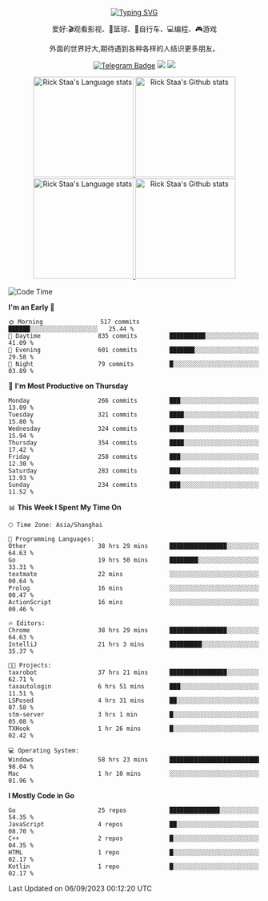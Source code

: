 <div align="center"> 

[![Typing SVG](https://readme-typing-svg.herokuapp.com?size=25&duration=2500&color=eeeeee&vCenter=true&width=200&height=40&lines=Hi+there+%F0%9F%91%8B%F0%9F%8F%BB;I'm+DanBai)](https://git.io/typing-svg)

爱好:🎬观看影视、🏀篮球、🚴自行车、💻编程、🎮游戏

外面的世界好大,期待遇到各种各样的人结识更多朋友。

[![Telegram Badge](https://img.shields.io/badge/-Telegram-blue?style=flat&logo=Telegram&logoColor=white)](https://t.me/danbai9420) 
[![](https://img.shields.io/badge/-Blog-brightgreen?style=flat&logo=Blogger&logoColor=white)](https://p00q.cn)
[![](https://img.shields.io/badge/-Email-red?style=flat&logo=Mail.Ru&logoColor=white)](mailto:danbai@88.com)
</div>

<!-- Light Mode -->
<div align="center"> 
<a href="https://github.com/anuraghazra/github-readme-stats#gh-light-mode-only">
<img height=200 src="https://github-readme-stats.vercel.app/api/top-langs/?username=danbai225&layout=compact&langs_count=10&hide_border=1&role=OWNER,COLLABORATOR#gh-light-mode-only" alt="Rick Staa's Language stats" />
</a>
<a href="https://github.com/anuraghazra/github-readme-stats#gh-light-mode-only">
<img height=200 src="https://github-readme-stats.vercel.app/api?username=danbai225&show_icons=true&count_private=true&line_height=28&hide_border=1&include_all_commits=true&card_width=450&role=OWNER,COLLABORATOR&exclude_repo=github-readme-stats#gh-light-mode-only" alt="Rick Staa's Github stats" />
</a>
</div>

<!-- Dark Mode -->
<div align="center"> 
<a href="https://github.com/anuraghazra/github-readme-stats#gh-dark-mode-only">
<img height=200 src="https://github-readme-stats.vercel.app/api/top-langs/?username=danbai225&layout=compact&langs_count=10&hide_border=1&role=OWNER,COLLABORATOR&theme=github_dark#gh-dark-mode-only" alt="Rick Staa's Language stats" />
</a>
<a href="https://github.com/anuraghazra/github-readme-stats#gh-dark-mode-only">
<img height=200 src="https://github-readme-stats.vercel.app/api?username=danbai225&show_icons=true&count_private=true&line_height=28&hide_border=1&include_all_commits=true&card_width=450&role=OWNER,COLLABORATOR&exclude_repo=github-readme-stats&theme=github_dark#gh-dark-mode-only" alt="Rick Staa's Github stats" />
</a>
</div>

<!--START_SECTION:waka-->
![Code Time](http://img.shields.io/badge/Code%20Time-1%2C038%20hrs%2011%20mins-blue)

**I'm an Early 🐤** 

```text
🌞 Morning                517 commits         ██████░░░░░░░░░░░░░░░░░░░   25.44 % 
🌆 Daytime                835 commits         ██████████░░░░░░░░░░░░░░░   41.09 % 
🌃 Evening                601 commits         ███████░░░░░░░░░░░░░░░░░░   29.58 % 
🌙 Night                  79 commits          █░░░░░░░░░░░░░░░░░░░░░░░░   03.89 % 
```
📅 **I'm Most Productive on Thursday** 

```text
Monday                   266 commits         ███░░░░░░░░░░░░░░░░░░░░░░   13.09 % 
Tuesday                  321 commits         ████░░░░░░░░░░░░░░░░░░░░░   15.80 % 
Wednesday                324 commits         ████░░░░░░░░░░░░░░░░░░░░░   15.94 % 
Thursday                 354 commits         ████░░░░░░░░░░░░░░░░░░░░░   17.42 % 
Friday                   250 commits         ███░░░░░░░░░░░░░░░░░░░░░░   12.30 % 
Saturday                 283 commits         ███░░░░░░░░░░░░░░░░░░░░░░   13.93 % 
Sunday                   234 commits         ███░░░░░░░░░░░░░░░░░░░░░░   11.52 % 
```


📊 **This Week I Spent My Time On** 

```text
🕑︎ Time Zone: Asia/Shanghai

💬 Programming Languages: 
Other                    38 hrs 29 mins      ████████████████░░░░░░░░░   64.63 % 
Go                       19 hrs 50 mins      ████████░░░░░░░░░░░░░░░░░   33.31 % 
textmate                 22 mins             ░░░░░░░░░░░░░░░░░░░░░░░░░   00.64 % 
Prolog                   16 mins             ░░░░░░░░░░░░░░░░░░░░░░░░░   00.47 % 
ActionScript             16 mins             ░░░░░░░░░░░░░░░░░░░░░░░░░   00.46 % 

🔥 Editors: 
Chrome                   38 hrs 29 mins      ████████████████░░░░░░░░░   64.63 % 
IntelliJ                 21 hrs 3 mins       █████████░░░░░░░░░░░░░░░░   35.37 % 

🐱‍💻 Projects: 
taxrobot                 37 hrs 21 mins      ████████████████░░░░░░░░░   62.71 % 
taxautologin             6 hrs 51 mins       ███░░░░░░░░░░░░░░░░░░░░░░   11.51 % 
LSPosed                  4 hrs 31 mins       ██░░░░░░░░░░░░░░░░░░░░░░░   07.58 % 
stm-server               3 hrs 1 min         █░░░░░░░░░░░░░░░░░░░░░░░░   05.08 % 
TXHook                   1 hr 26 mins        █░░░░░░░░░░░░░░░░░░░░░░░░   02.42 % 

💻 Operating System: 
Windows                  58 hrs 23 mins      █████████████████████████   98.04 % 
Mac                      1 hr 10 mins        ░░░░░░░░░░░░░░░░░░░░░░░░░   01.96 % 
```

**I Mostly Code in Go** 

```text
Go                       25 repos            ██████████████░░░░░░░░░░░   54.35 % 
JavaScript               4 repos             ██░░░░░░░░░░░░░░░░░░░░░░░   08.70 % 
C++                      2 repos             █░░░░░░░░░░░░░░░░░░░░░░░░   04.35 % 
HTML                     1 repo              █░░░░░░░░░░░░░░░░░░░░░░░░   02.17 % 
Kotlin                   1 repo              █░░░░░░░░░░░░░░░░░░░░░░░░   02.17 % 
```




 Last Updated on 06/09/2023 00:12:20 UTC
<!--END_SECTION:waka-->
